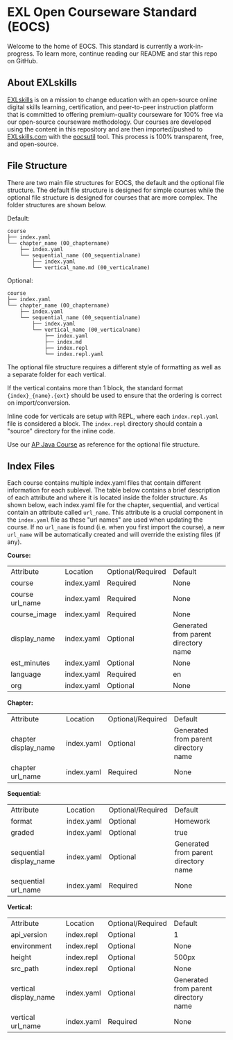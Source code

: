 # EXL Open Courseware Standard (EOCS)

Welcome to the home of EOCS. This standard is currently a work-in-progress. To learn more, continue reading our README and star this repo on GitHub.

## About EXLskills

[EXLskills](https://exlskills.com) is on a mission to change education with an open-source online digital skills learning, certification, and peer-to-peer instruction platform that is committed to offering premium-quality courseware for 100% free via our open-source courseware methodology. Our courses are developed using the content in this repository and are then imported/pushed to [EXLskills.com](https://exlskills.com) with the [eocsutil](https://github.com/exlskills/eocsutil) tool. This process is 100% transparent, free, and open-source.

## File Structure
There are two main file structures for EOCS, the default and the optional file structure. The default file structure is designed for simple courses while the optional file structure is designed for courses that are more complex. The folder structures are shown below.

Default:

```
course
├── index.yaml
└── chapter_name (00_chaptername)
    ├── index.yaml
    └── sequential_name (00_sequentialname)
        ├── index.yaml
        └── vertical_name.md (00_verticalname)
```

Optional:

```
course
├── index.yaml
└── chapter_name (00_chaptername)
    ├── index.yaml
    └── sequential_name (00_sequentialname)
        ├── index.yaml
        └── vertical_name (00_verticalname)
            ├── index.yaml
            ├── index.md
            ├── index.repl
            └── index.repl.yaml
```

The optional file structure requires a different style of formatting as well as a separate folder for each vertical.

If the vertical contains more than 1 block, the standard format ```{index}_{name}.{ext}``` should be used to ensure that the ordering is correct on import/conversion. 

Inline code for verticals are setup with REPL, where each ```index.repl.yaml``` file is considered a block. The ```index.repl``` directory should contain a "source" directory for the inline code.

Use our [AP Java Course](https://github.com/exlskills/ap-java-course) as reference for the optional file structure.


## Index Files
Each course contains multiple index.yaml files that contain different information for each sublevel. The table below contains a brief description of each attribute and where it is located inside the folder structure. As shown below, each index.yaml file for the chapter, sequential, and vertical contain an attribute called ```url_name```. This attribute is a crucial component in the ```index.yaml``` file as these "url names" are used when updating the course. If no ```url_name``` is found (i.e. when you first import the course), a new ```url_name``` will be automatically created and will override the existing files (if any).

**Course:**

<table>
  <tr>
    <td>Attribute</td>
    <td>Location</td>
    <td>Optional/Required</td>
    <td>Default</td>
  </tr>
  <tr>
    <td>course</td>
    <td>index.yaml</td>
    <td>Required</td>
    <td>None</td>
  </tr>
  <tr>
    <td>course url_name</td>
    <td>index.yaml</td>
    <td>Required</td>
    <td>None</td>
  </tr>
  <tr>
    <td>course_image</td>
    <td>index.yaml</td>
    <td>Required</td>
    <td>None</td>
  </tr>
  <tr>
    <td>display_name</td>
    <td>index.yaml</td>
    <td>Optional</td>
    <td>Generated from parent directory name</td>
  </tr>
    <tr>
    <td>est_minutes</td>
    <td>index.yaml</td>
    <td>Optional</td>
    <td>None</td>
  </tr>
  <tr>
    <td>language</td>
    <td>index.yaml</td>
    <td>Required</td>
    <td>en</td>
  </tr>
  <tr>
    <td>org</td>
    <td>index.yaml</td>
    <td>Optional</td>
    <td>None</td>
  </tr>
</table>


**Chapter:**

<table>
  <tr>
    <td>Attribute</td>
    <td>Location</td>
    <td>Optional/Required</td>
    <td>Default</td>
  </tr>
  <tr>
    <td>chapter display_name</td>
    <td>index.yaml</td>
    <td>Optional</td>
    <td>Generated from parent directory name</td>
  </tr>
  <tr>
    <td>chapter url_name</td>
    <td>index.yaml</td>
    <td>Required</td>
    <td>None</td>
  </tr>
</table>


**Sequential:**

<table>
  <tr>
    <td>Attribute</td>
    <td>Location</td>
    <td>Optional/Required</td>
    <td>Default</td>
  </tr>
  <tr>
    <td>format</td>
    <td>index.yaml</td>
    <td>Optional</td>
    <td>Homework</td>
  </tr>
  <tr>
    <td>graded</td>
    <td>index.yaml</td>
    <td>Optional</td>
    <td>true</td>
  </tr>
  <tr>
    <td>sequential display_name</td>
    <td>index.yaml</td>
    <td>Optional</td>
    <td>Generated from parent directory name</td>
  </tr>
  <tr>
    <td>sequential url_name</td>
    <td>index.yaml</td>
    <td>Required</td>
    <td>None</td>
  </tr>
</table>


**Vertical:**

<table>
  <tr>
    <td>Attribute</td>
    <td>Location</td>
    <td>Optional/Required</td>
    <td>Default</td>
  </tr>
  <tr>
    <td>api_version</td>
    <td>index.repl</td>
    <td>Optional</td>
    <td>1</td>
  </tr>
  <tr>
    <td>environment</td>
    <td>index.repl</td>
    <td>Optional</td>
    <td>None</td>
  </tr>
  <tr>
    <td>height</td>
    <td>index.repl</td>
    <td>Optional</td>
    <td>500px</td>
  </tr>
  <tr>
    <td>src_path</td>
    <td>index.repl</td>
    <td>Optional</td>
    <td>None</td>
  </tr>
  <tr>
    <td>vertical display_name</td>
    <td>index.yaml</td>
    <td>Optional</td>
    <td>Generated from parent directory name</td>
  </tr>
  <tr>
    <td>vertical url_name</td>
    <td>index.yaml</td>
    <td>Required</td>
    <td>None</td>
  </tr>
